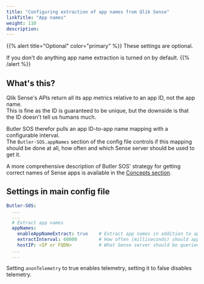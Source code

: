 ```yaml
---
title: "Configuring extraction of app names from Qlik Sense"
linkTitle: "App names"
weight: 110
description:
---
```


{{% alert title="Optional" color="primary" %}}
These settings are optional.

If you don't do anything app name extraction is turned on by default.
{{% /alert %}}

## What's this?

Qlik Sense's APIs return all its app metrics relative to an app ID, not the app name.  
This is fine as the ID is guaranteed to be unique, but the downside is that the ID doesn't tell us humans much.

Butler SOS therefor pulls an app ID-to-app name mapping with a configurable interval.  
The `Butler-SOS.appNames` section of the config file controls if this mapping should be done at all, how often and which Sense server should be used to get it.

A more comprehensive description of Butler SOS' strategy for getting correct names of Sense apps is available in the [Concepts section](docs/concepts/apps/#app-names-are-tricky).

## Settings in main config file

```yaml
Butler-SOS:
  ...
  ...
  # Extract app names
  appNames: 
    enableAppNameExtract: true    # Extract app names in addition to app IDs (tue/false)?
    extractInterval: 60000        # How often (milliseconds) should app names be extracted?
    hostIP: <IP or FQDN>          # What Sense server should be queried for app names?
  ...
  ...
```

Setting `anonTelemetry` to true enables telemetry, setting it to false disables telemetry.
